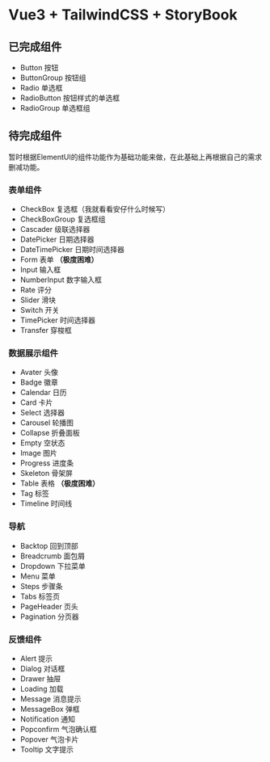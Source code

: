 # Vue3 + TailwindCSS + StoryBook

## 已完成组件
- Button 按钮
- ButtonGroup 按钮组
- Radio 单选框
- RadioButton 按钮样式的单选框
- RadioGroup 单选框组

## 待完成组件
暂时根据ElementUI的组件功能作为基础功能来做，在此基础上再根据自己的需求删减功能。
### 表单组件
- CheckBox 复选框（我就看看安仔什么时候写）
- CheckBoxGroup 复选框组
- Cascader 级联选择器
- DatePicker 日期选择器
- DateTimePicker 日期时间选择器
- Form 表单 **（极度困难）**
- Input 输入框
- NumberInput 数字输入框
- Rate 评分
- Slider 滑块
- Switch 开关
- TimePicker 时间选择器
- Transfer 穿梭框

### 数据展示组件
- Avater 头像
- Badge 徽章
- Calendar 日历
- Card 卡片
- Select 选择器
- Carousel 轮播图
- Collapse 折叠面板
- Empty 空状态
- Image 图片
- Progress 进度条
- Skeleton 骨架屏
- Table 表格 **（极度困难）**
- Tag 标签
- Timeline 时间线

### 导航
- Backtop 回到顶部
- Breadcrumb 面包屑
- Dropdown 下拉菜单
- Menu 菜单
- Steps 步骤条
- Tabs 标签页
- PageHeader 页头
- Pagination 分页器

### 反馈组件
- Alert 提示
- Dialog 对话框
- Drawer 抽屉
- Loading 加载
- Message 消息提示
- MessageBox 弹框
- Notification 通知
- Popconfirm 气泡确认框
- Popover 气泡卡片
- Tooltip 文字提示